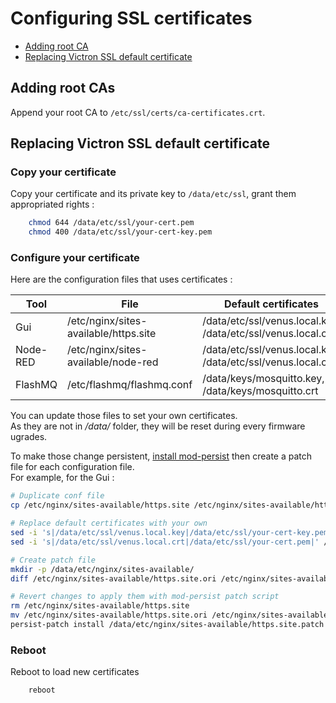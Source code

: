 # Configuring SSL certificates

* [Adding root CA](#adding-root-ca)
* [Replacing Victron SSL default certificate](#replacing-victron-ssl-default-certificate)

## Adding root CAs

Append your root CA to `/etc/ssl/certs/ca-certificates.crt`.

## Replacing Victron SSL default certificate

### Copy your certificate

Copy your certificate and its private key to `/data/etc/ssl`, grant them appropriated rights :

``` bash
    chmod 644 /data/etc/ssl/your-cert.pem
    chmod 400 /data/etc/ssl/your-cert-key.pem
```

### Configure your certificate

Here are the configuration files that uses certificates :

| Tool     | File                                  | Default certificates                                         |
| -------- | ------------------------------------- | ------------------------------------------------------------ |
| Gui      | /etc/nginx/sites-available/https.site | /data/etc/ssl/venus.local.key, /data/etc/ssl/venus.local.crt |
| Node-RED | /etc/nginx/sites-available/node-red   | /data/etc/ssl/venus.local.key, /data/etc/ssl/venus.local.crt |
| FlashMQ  | /etc/flashmq/flashmq.conf             | /data/keys/mosquitto.key, /data/keys/mosquitto.crt           |

You can update those files to set your own certificates.  
As they are not in */data/* folder, they will be reset during every firmware ugrades.

To make those change persistent, [install mod-persist](./VenusOS-Mod_persist.md.md#how-to-install-it) then create a patch file for each configuration file.  
For example, for the Gui :

``` bash
# Duplicate conf file
cp /etc/nginx/sites-available/https.site /etc/nginx/sites-available/https.site.ori

# Replace default certificates with your own
sed -i 's|/data/etc/ssl/venus.local.key|/data/etc/ssl/your-cert-key.pem|' /etc/nginx/sites-available/https.site
sed -i 's|/data/etc/ssl/venus.local.crt|/data/etc/ssl/your-cert.pem|' /etc/nginx/sites-available/https.site

# Create patch file
mkdir -p /data/etc/nginx/sites-available/
diff /etc/nginx/sites-available/https.site.ori /etc/nginx/sites-available/https.site > /data/etc/nginx/sites-available/https.site.patch

# Revert changes to apply them with mod-persist patch script
rm /etc/nginx/sites-available/https.site
mv /etc/nginx/sites-available/https.site.ori /etc/nginx/sites-available/https.site
persist-patch install /data/etc/nginx/sites-available/https.site.patch
```

### Reboot

Reboot to load new certificates
``` bash
    reboot
```